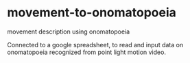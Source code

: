 # movement-to-onomatopoeia
movement description using onomatopoeia

Connected to a google spreadsheet, to read and input data on onomatopoeia recognized from point light motion video. 